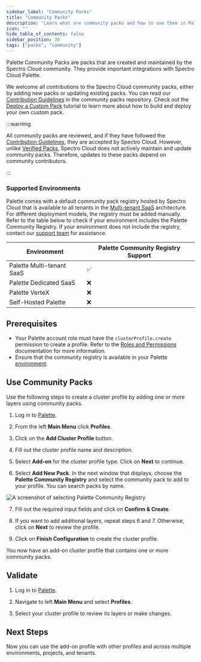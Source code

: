 ```yaml
---
sidebar_label: "Community Packs"
title: "Community Packs"
description: "Learn what are community packs and how to use them in Palette."
icon: ""
hide_table_of_contents: false
sidebar_position: 30
tags: ["packs", "community"]
---
```


Palette Community Packs are packs that are created and maintained by the Spectro Cloud community. They provide important
integrations with Spectro Cloud Palette.

We welcome all contributions to the Spectro Cloud community packs, either by adding new packs or updating existing
packs. You can read our
[Contribution Guidelines](https://github.com/spectrocloud/pack-central?tab=readme-ov-file#contributing) in the community
packs repository. Check out the [Deploy a Custom Pack](../tutorials/profiles/packs-registries/deploy-pack.md) tutorial
to learn more about how to build and deploy your own custom pack.

:::warning

All community packs are reviewed, and if they have followed the
[Contribution Guidelines](https://github.com/spectrocloud/pack-central?tab=readme-ov-file#contributing), they are
accepted by Spectro Cloud. However, unlike [Verified Packs](./verified_packs.md), Spectro Cloud does not actively
maintain and update community packs. Therefore, updates to these packs depend on community contributors.

:::

### Supported Environments

Palette comes with a default community pack registry hosted by Spectro Cloud that is available to all tenants in the
[Multi-tenant SaaS](../architecture/architecture-overview.md) architecture. For different deployment models, the
registry must be added manually. Refer to the table below to check if your environment includes the Palette Community
Registry. If your environment does not include the registry, contact our
[support team](https://www.spectrocloud.com/contact) for assistance.

| **Environment**           | **Palette Community Registry Support** |
| ------------------------- | -------------------------------------- |
| Palette Multi-tenant SaaS | :white_check_mark:                     |
| Palette Dedicated SaaS    | :x:                                    |
| Palette VerteX            | :x:                                    |
| Self-Hosted Palette       | :x:                                    |

## Prerequisites

- Your Palette account role must have the `clusterProfile.create` permission to create a profile. Refer to the
  [Roles and Permissions](../user-management/palette-rbac/project-scope-roles-permissions.md#cluster-profile-admin)
  documentation for more information.
- Ensure that the community registry is available in your Palette [environment](#supported-environments).

## Use Community Packs

Use the following steps to create a cluster profile by adding one or more layers using community packs.

1. Log in to [Palette](https://console.spectrocloud.com/).

2. From the left **Main Menu** click **Profiles**.

3. Click on the **Add Cluster Profile** button.

4. Fill out the cluster profile name and description.

5. Select **Add-on** for the cluster profile type. Click on **Next** to continue.

6. Select **Add New Pack**. In the next window that displays, choose the **Palette Community Registry** and select the
   community pack to add to your profile. You can search packs by name.

![A screenshot of selecting Palette Community Registry](/integrations_community-packs_add-community-pack.webp)

7. Fill out the required input fields and click on **Confirm & Create**.

8. If you want to add additional layers, repeat steps 6 and 7. Otherwise, click on **Next** to review the profile.

9. Click on **Finish Configuration** to create the cluster profile.

You now have an add-on cluster profile that contains one or more community packs.

## Validate

1. Log in to [Palette](https://console.spectrocloud.com).

2. Navigate to left **Main Menu** and select **Profiles**.

3. Select your cluster profile to review its layers or make changes.

## Next Steps

Now you can use the add-on profile with other profiles and across multiple environments, projects, and tenants.
